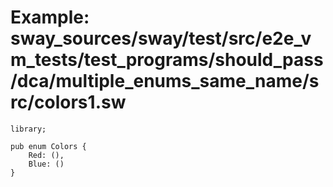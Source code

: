 # Example: sway_sources/sway/test/src/e2e_vm_tests/test_programs/should_pass/dca/multiple_enums_same_name/src/colors1.sw

```sway
library;

pub enum Colors {
	Red: (),
	Blue: ()
}

```
